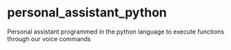 # personal_assistant_python
Personal assistant programmed in the python language to execute functions through our voice commands
